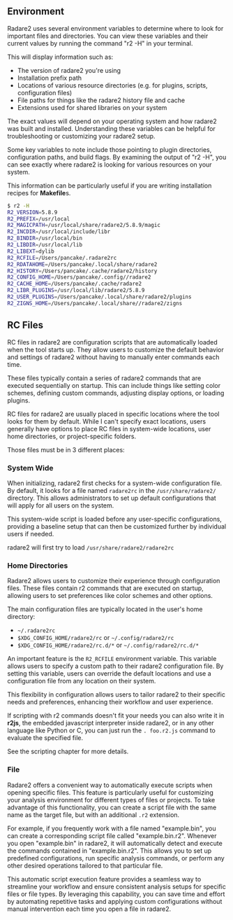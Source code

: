 ## Environment

Radare2 uses several environment variables to determine where to look for important files and directories. You can view these variables and their current values by running the command "r2 -H" in your terminal.

This will display information such as:

* The version of radare2 you're using
* Installation prefix path
* Locations of various resource directories (e.g. for plugins, scripts, configuration files)
* File paths for things like the radare2 history file and cache
* Extensions used for shared libraries on your system

The exact values will depend on your operating system and how radare2 was built and installed. Understanding these variables can be helpful for troubleshooting or customizing your radare2 setup.

Some key variables to note include those pointing to plugin directories, configuration paths, and build flags. By examining the output of "r2 -H", you can see exactly where radare2 is looking for various resources on your system.

This information can be particularly useful if you are writing installation recipes for **Makefile**s.

```sh
$ r2 -H
R2_VERSION=5.8.9
R2_PREFIX=/usr/local
R2_MAGICPATH=/usr/local/share/radare2/5.8.9/magic
R2_INCDIR=/usr/local/include/libr
R2_BINDIR=/usr/local/bin
R2_LIBDIR=/usr/local/lib
R2_LIBEXT=dylib
R2_RCFILE=/Users/pancake/.radare2rc
R2_RDATAHOME=/Users/pancake/.local/share/radare2
R2_HISTORY=/Users/pancake/.cache/radare2/history
R2_CONFIG_HOME=/Users/pancake/.config//radare2
R2_CACHE_HOME=/Users/pancake/.cache/radare2
R2_LIBR_PLUGINS=/usr/local/lib/radare2/5.8.9
R2_USER_PLUGINS=/Users/pancake/.local/share/radare2/plugins
R2_ZIGNS_HOME=/Users/pancake/.local/share//radare2/zigns
```

## RC Files

RC files in radare2 are configuration scripts that are automatically loaded when the tool starts up. They allow users to customize the default behavior and settings of radare2 without having to manually enter commands each time.

These files typically contain a series of radare2 commands that are executed sequentially on startup. This can include things like setting color schemes, defining custom commands, adjusting display options, or loading plugins.

RC files for radare2 are usually placed in specific locations where the tool looks for them by default. While I can't specify exact locations, users generally have options to place RC files in system-wide locations, user home directories, or project-specific folders.

Those files must be in 3 different places:

### System Wide

When initializing, radare2 first checks for a system-wide configuration file. By default, it looks for a file named `radare2rc` in the `/usr/share/radare2/` directory. This allows administrators to set up default configurations that will apply for all users on the system.

This system-wide script is loaded before any user-specific configurations, providing a baseline setup that can then be customized further by individual users if needed.

radare2 will first try to load `/usr/share/radare2/radare2rc`

### Home Directories

Radare2 allows users to customize their experience through configuration files. These files contain r2 commands that are executed on startup, allowing users to set preferences like color schemes and other options.

The main configuration files are typically located in the user's home directory:

* `~/.radare2rc`
* `$XDG_CONFIG_HOME/radare2/rc` or `~/.config/radare2/rc`
* `$XDG_CONFIG_HOME/radare2/rc.d/*` or `~/.config/radare2/rc.d/*`

An important feature is the `R2_RCFILE` environment variable. This variable allows users to specify a custom path to their radare2 configuration file. By setting this variable, users can override the default locations and use a configuration file from any location on their system.

This flexibility in configuration allows users to tailor radare2 to their specific needs and preferences, enhancing their workflow and user experience.

If scripting with r2 commands doesn't fit your needs you can also write it in **r2js**, the embedded javascript interpreter inside radare2, or in any other language like Python or C, you can just run the `. foo.r2.js` command to evaluate the specified file.

See the scripting chapter for more details.

### File

Radare2 offers a convenient way to automatically execute scripts when opening specific files. This feature is particularly useful for customizing your analysis environment for different types of files or projects. To take advantage of this functionality, you can create a script file with the same name as the target file, but with an additional `.r2` extension.

For example, if you frequently work with a file named "example.bin", you can create a corresponding script file called "example.bin.r2". Whenever you open "example.bin" in radare2, it will automatically detect and execute the commands contained in "example.bin.r2". This allows you to set up predefined configurations, run specific analysis commands, or perform any other desired operations tailored to that particular file.

This automatic script execution feature provides a seamless way to streamline your workflow and ensure consistent analysis setups for specific files or file types. By leveraging this capability, you can save time and effort by automating repetitive tasks and applying custom configurations without manual intervention each time you open a file in radare2.
